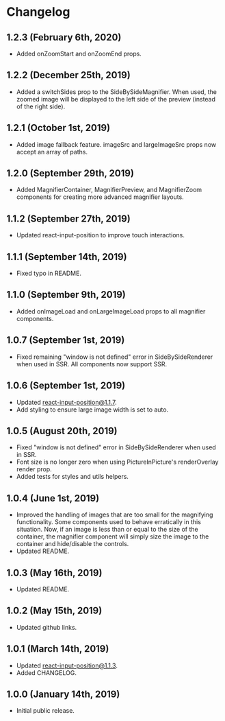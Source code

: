 # Changelog

## 1.2.3 (February 6th, 2020)

- Added onZoomStart and onZoomEnd props.

## 1.2.2 (December 25th, 2019)

- Added a switchSides prop to the SideBySideMagnifier. When used, the zoomed image will be displayed to the left side of the preview (instead of the right side).

## 1.2.1 (October 1st, 2019)

- Added image fallback feature. imageSrc and largeImageSrc props now accept an array of paths.

## 1.2.0 (September 29th, 2019)

- Added MagnifierContainer, MagnifierPreview, and MagnifierZoom components for creating more advanced magnifier layouts.

## 1.1.2 (September 27th, 2019)

- Updated react-input-position to improve touch interactions.

## 1.1.1 (September 14th, 2019)

- Fixed typo in README.

## 1.1.0 (September 9th, 2019)

- Added onImageLoad and onLargeImageLoad props to all magnifier components.

## 1.0.7 (September 1st, 2019)

- Fixed remaining "window is not defined" error in SideBySideRenderer when used in SSR. All components now support SSR.

## 1.0.6 (September 1st, 2019)

- Updated react-input-position@1.1.7.
- Add styling to ensure large image width is set to auto.

## 1.0.5 (August 20th, 2019)

- Fixed "window is not defined" error in SideBySideRenderer when used in SSR.
- Font size is no longer zero when using PictureInPicture's renderOverlay render prop.
- Added tests for styles and utils helpers.

## 1.0.4 (June 1st, 2019)

- Improved the handling of images that are too small for the magnifying functionality. Some components used to behave erratically in this situation. Now, if an image is less than or equal to the size of the container, the magnifier component will simply size the image to the container and hide/disable the controls.
- Updated README.

## 1.0.3 (May 16th, 2019)

- Updated README.

## 1.0.2 (May 15th, 2019)

- Updated github links.

## 1.0.1 (March 14th, 2019)

- Updated react-input-position@1.1.3.
- Added CHANGELOG.

## 1.0.0 (January 14th, 2019)

- Initial public release.
